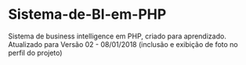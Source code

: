 # Sistema-de-BI-em-PHP
Sistema de business intelligence em PHP, criado para aprendizado.
Atualizado para Versão 02 - 08/01/2018 (inclusão e exibição de foto no perfil do projeto)
